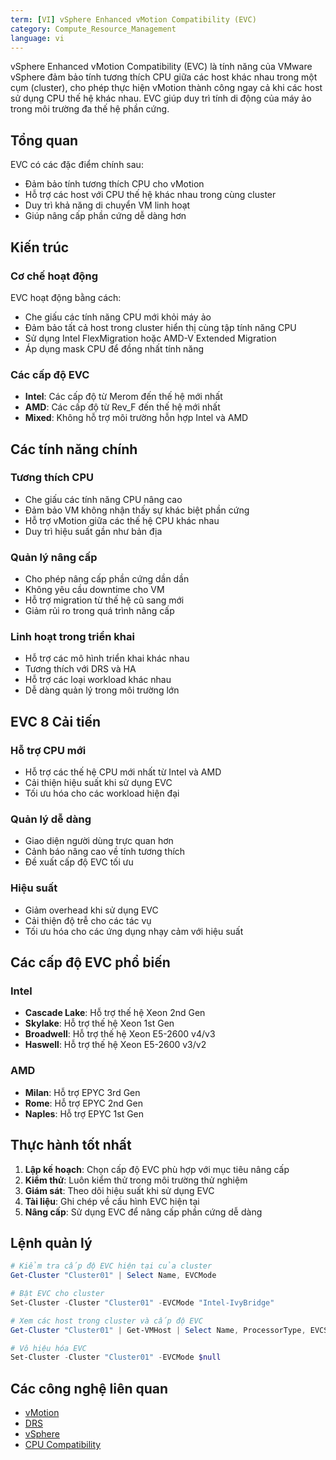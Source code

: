 ```yaml
---
term: [VI] vSphere Enhanced vMotion Compatibility (EVC)
category: Compute_Resource_Management
language: vi
---
```


vSphere Enhanced vMotion Compatibility (EVC) là tính năng của VMware vSphere đảm bảo tính tương thích CPU giữa các host khác nhau trong một cụm (cluster), cho phép thực hiện vMotion thành công ngay cả khi các host sử dụng CPU thế hệ khác nhau. EVC giúp duy trì tính di động của máy ảo trong môi trường đa thế hệ phần cứng.

## Tổng quan

EVC có các đặc điểm chính sau:
- Đảm bảo tính tương thích CPU cho vMotion
- Hỗ trợ các host với CPU thế hệ khác nhau trong cùng cluster
- Duy trì khả năng di chuyển VM linh hoạt
- Giúp nâng cấp phần cứng dễ dàng hơn

## Kiến trúc

### Cơ chế hoạt động
EVC hoạt động bằng cách:
- Che giấu các tính năng CPU mới khỏi máy ảo
- Đảm bảo tất cả host trong cluster hiển thị cùng tập tính năng CPU
- Sử dụng Intel FlexMigration hoặc AMD-V Extended Migration
- Áp dụng mask CPU để đồng nhất tính năng

### Các cấp độ EVC
- **Intel**: Các cấp độ từ Merom đến thế hệ mới nhất
- **AMD**: Các cấp độ từ Rev_F đến thế hệ mới nhất
- **Mixed**: Không hỗ trợ môi trường hỗn hợp Intel và AMD

## Các tính năng chính

### Tương thích CPU
- Che giấu các tính năng CPU nâng cao
- Đảm bảo VM không nhận thấy sự khác biệt phần cứng
- Hỗ trợ vMotion giữa các thế hệ CPU khác nhau
- Duy trì hiệu suất gần như bản địa

### Quản lý nâng cấp
- Cho phép nâng cấp phần cứng dần dần
- Không yêu cầu downtime cho VM
- Hỗ trợ migration từ thế hệ cũ sang mới
- Giảm rủi ro trong quá trình nâng cấp

### Linh hoạt trong triển khai
- Hỗ trợ các mô hình triển khai khác nhau
- Tương thích với DRS và HA
- Hỗ trợ các loại workload khác nhau
- Dễ dàng quản lý trong môi trường lớn

## EVC 8 Cải tiến

### Hỗ trợ CPU mới
- Hỗ trợ các thế hệ CPU mới nhất từ Intel và AMD
- Cải thiện hiệu suất khi sử dụng EVC
- Tối ưu hóa cho các workload hiện đại

### Quản lý dễ dàng
- Giao diện người dùng trực quan hơn
- Cảnh báo nâng cao về tính tương thích
- Đề xuất cấp độ EVC tối ưu

### Hiệu suất
- Giảm overhead khi sử dụng EVC
- Cải thiện độ trễ cho các tác vụ
- Tối ưu hóa cho các ứng dụng nhạy cảm với hiệu suất

## Các cấp độ EVC phổ biến

### Intel
- **Cascade Lake**: Hỗ trợ thế hệ Xeon 2nd Gen
- **Skylake**: Hỗ trợ thế hệ Xeon 1st Gen
- **Broadwell**: Hỗ trợ thế hệ Xeon E5-2600 v4/v3
- **Haswell**: Hỗ trợ thế hệ Xeon E5-2600 v3/v2

### AMD
- **Milan**: Hỗ trợ EPYC 3rd Gen
- **Rome**: Hỗ trợ EPYC 2nd Gen
- **Naples**: Hỗ trợ EPYC 1st Gen

## Thực hành tốt nhất

1. **Lập kế hoạch**: Chọn cấp độ EVC phù hợp với mục tiêu nâng cấp
2. **Kiểm thử**: Luôn kiểm thử trong môi trường thử nghiệm
3. **Giám sát**: Theo dõi hiệu suất khi sử dụng EVC
4. **Tài liệu**: Ghi chép về cấu hình EVC hiện tại
5. **Nâng cấp**: Sử dụng EVC để nâng cấp phần cứng dễ dàng

## Lệnh quản lý

```powershell
# Kiểm tra cấp độ EVC hiện tại của cluster
Get-Cluster "Cluster01" | Select Name, EVCMode

# Bật EVC cho cluster
Set-Cluster -Cluster "Cluster01" -EVCMode "Intel-IvyBridge"

# Xem các host trong cluster và cấp độ EVC
Get-Cluster "Cluster01" | Get-VMHost | Select Name, ProcessorType, EVCSupported

# Vô hiệu hóa EVC
Set-Cluster -Cluster "Cluster01" -EVCMode $null
```

## Các công nghệ liên quan

- [vMotion](/glossary/term/vmotion.md)
- [DRS](/glossary/term/drs.md)
- [vSphere](/glossary/term/vsphere.md)
- [CPU Compatibility](/glossary/term/cpu-compatibility)